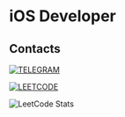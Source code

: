 # iOS Developer
## Contacts

[![TELEGRAM](https://img.shields.io/badge/TELEGRAM-090909?style=for-the-badge&logo=Telegram)](https://t.me/dimitrakiV)

[![LEETCODE](https://img.shields.io/badge/LeetCode-VladimirDimitraki-090909?style=for-the-badge&logo=leetcode)](https://leetcode.com/VladimirDimitraki/)

![LeetCode Stats](https://leetcard.jacoblin.cool/VladimirDimitraki?ext=activity)
